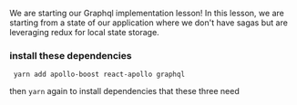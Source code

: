 We are starting our Graphql implementation lesson! In this lesson, we are starting from a state of our application where we don't have sagas but are leveraging redux for local state storage.

### install these dependencies
` yarn add apollo-boost react-apollo graphql`

then `yarn` again to install dependencies that these three need

